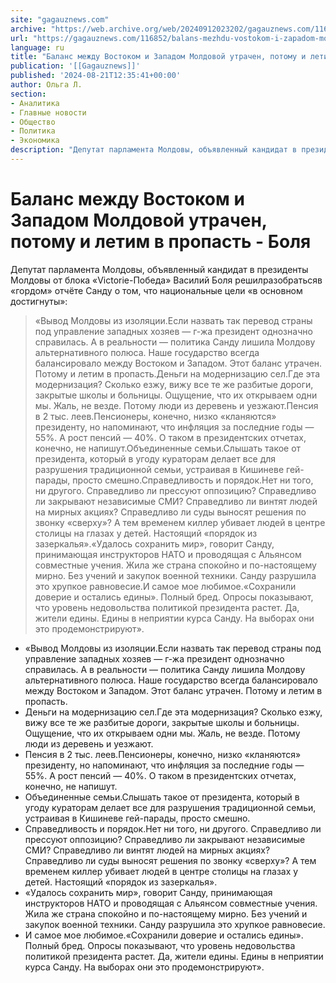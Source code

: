 ```yaml
---
site: "gagauznews.com"
archive: "https://web.archive.org/web/20240912023202/gagauznews.com/116852/balans-mezhdu-vostokom-i-zapadom-moldovoj-utrachen-potomu-i-letim-v-propast-bolya.html"
url: "https://gagauznews.com/116852/balans-mezhdu-vostokom-i-zapadom-moldovoj-utrachen-potomu-i-letim-v-propast-bolya.html"
language: ru
title: "Баланс между Востоком и Западом Молдовой утрачен, потому и летим в пропасть - Боля"
publication: '[[Gagauznews]]'
published: '2024-08-21T12:35:41+00:00'
author: Ольга Л.
section:
- Аналитика
- Главные новости
- Общество
- Политика
- Экономика
description: "Депутат парламента Молдовы, объявленный кандидат в президенты Молдовы от блока «Victorie-Победа» Василий Боля решил разобраться в «гордом» отчёте Санду о том, что национальные цели «в основном достигнуты»: «Вывод Молдовы из изоляции. Если назвать так перевод страны под управление западных хозяев — г-жа президент однозначно справилась. А в реальности — политика Санду лишила Молдову альтернативного полюса. Наше государство всегда балансировало между Востоком и Западом. Этот баланс утрачен. Потому и летим в пропасть. Деньги на модернизацию сел. Где эта модернизация? Сколько езжу, вижу все те же разбитые дороги, закрытые школы и больницы. Ощущение, что их открываем одни мы. Жаль, не везде. Потому […]"
---
```


# Баланс между Востоком и Западом Молдовой утрачен, потому и летим в пропасть - Боля

Депутат парламента Молдовы, объявленный кандидат в президенты Молдовы от блока «Victorie-Победа» Василий Боля решилразобратьсяв «гордом» отчёте Санду о том, что национальные цели «в основном достигнуты»:

> «Вывод Молдовы из изоляции.Если назвать так перевод страны под управление западных хозяев — г-жа президент однозначно справилась. А в реальности — политика Санду лишила Молдову альтернативного полюса. Наше государство всегда балансировало между Востоком и Западом. Этот баланс утрачен. Потому и летим в пропасть.Деньги на модернизацию сел.Где эта модернизация? Сколько езжу, вижу все те же разбитые дороги, закрытые школы и больницы. Ощущение, что их открываем одни мы. Жаль, не везде. Потому люди из деревень и уезжают.Пенсия в 2 тыс. леев.Пенсионеры, конечно, низко «кланяются» президенту, но напоминают, что инфляция за последние годы — 55%. А рост пенсий — 40%. О таком в президентских отчетах, конечно, не напишут.Объединенные семьи.Слышать такое от президента, который в угоду кураторам делает все для разрушения традиционной семьи, устраивая в Кишиневе гей-парады, просто смешно.Справедливость и порядок.Нет ни того, ни другого. Справедливо ли прессуют оппозицию? Справедливо ли закрывают независимые СМИ? Справедливо ли винтят людей на мирных акциях? Справедливо ли суды выносят решения по звонку «сверху»? А тем временем киллер убивает людей в центре столицы на глазах у детей. Настоящий «порядок из зазеркалья».«Удалось сохранить мир», говорит Санду, принимающая инструкторов НАТО и проводящая с Альянсом совместные учения. Жила же страна спокойно и по-настоящему мирно. Без учений и закупок военной техники. Санду разрушила это хрупкое равновесие.И самое мое любимое.«Сохранили доверие и остались едины». Полный бред. Опросы показывают, что уровень недовольства политикой президента растет. Да, жители едины. Едины в неприятии курса Санду. На выборах они это продемонстрируют».

- «Вывод Молдовы из изоляции.Если назвать так перевод страны под управление западных хозяев — г-жа президент однозначно справилась. А в реальности — политика Санду лишила Молдову альтернативного полюса. Наше государство всегда балансировало между Востоком и Западом. Этот баланс утрачен. Потому и летим в пропасть.
- Деньги на модернизацию сел.Где эта модернизация? Сколько езжу, вижу все те же разбитые дороги, закрытые школы и больницы. Ощущение, что их открываем одни мы. Жаль, не везде. Потому люди из деревень и уезжают.
- Пенсия в 2 тыс. леев.Пенсионеры, конечно, низко «кланяются» президенту, но напоминают, что инфляция за последние годы — 55%. А рост пенсий — 40%. О таком в президентских отчетах, конечно, не напишут.
- Объединенные семьи.Слышать такое от президента, который в угоду кураторам делает все для разрушения традиционной семьи, устраивая в Кишиневе гей-парады, просто смешно.
- Справедливость и порядок.Нет ни того, ни другого. Справедливо ли прессуют оппозицию? Справедливо ли закрывают независимые СМИ? Справедливо ли винтят людей на мирных акциях? Справедливо ли суды выносят решения по звонку «сверху»? А тем временем киллер убивает людей в центре столицы на глазах у детей. Настоящий «порядок из зазеркалья».
- «Удалось сохранить мир», говорит Санду, принимающая инструкторов НАТО и проводящая с Альянсом совместные учения. Жила же страна спокойно и по-настоящему мирно. Без учений и закупок военной техники. Санду разрушила это хрупкое равновесие.
- И самое мое любимое.«Сохранили доверие и остались едины». Полный бред. Опросы показывают, что уровень недовольства политикой президента растет. Да, жители едины. Едины в неприятии курса Санду. На выборах они это продемонстрируют».